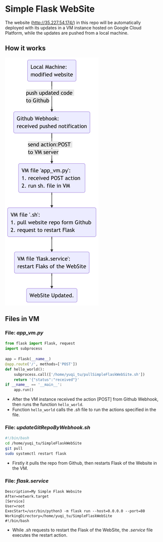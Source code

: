 # Simple Flask WebSite
The website (http://35.227.54.174/) in this repo will be automatically deployed with its updates in a VM instance hosted on Google Cloud Platform, while the updates are pushed from a local machine.

## How it works
![](assets/README-99589964.png)

## Files in VM

### File: *app_vm.py*

```python
from flask import Flask, request
import subprocess

app = Flask(__name__)
@app.route('/', methods=['POST'])
def hello_world():
    subprocess.call(['/home/yuqi_tu/pullSimpleFlaskWebSite.sh'])
    return '{"status":"received"}'
if __name__ == '__main__':
    app.run()
```
* After the VM instance received the action [POST] from Github Webhook, then runs the function `hello_world`.
* Function `hello_world` calls the *.sh* file to run the actions specified in the file.  


### File: *updateGitRepoByWebhook.sh*

```sh
#!/bin/bash
cd /home/yuqi_tu/SimpleFlaskWebSite
git pull
sudo systemctl restart flask
```
* Firstly it pulls the repo from Github, then restarts Flask of the Website in the VM.


### File: *flask.service*

```service
Description=My Simple Flask Website
After=network.target
[Service]
User=root
ExecStart=/usr/bin/python3 -m flask run --host=0.0.0.0 --port=80
WorkingDirectory=/home/yuqi_tu/SimpleFlaskWebSite
#!/bin/bash
```
* While *.sh* requests to restart the Flask of the WebSite, the *.service* file executes the restart action.
